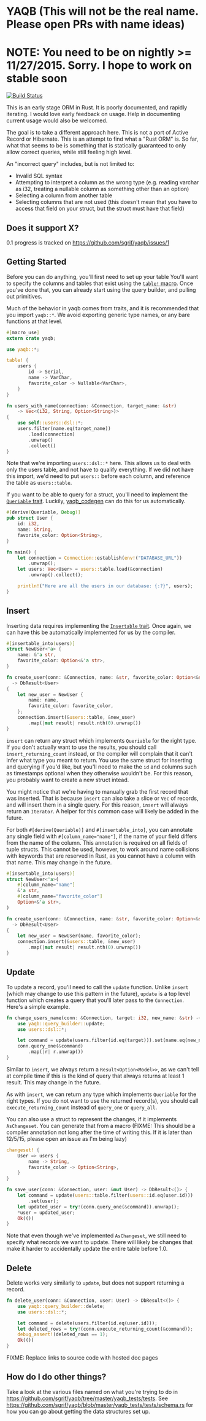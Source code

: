 YAQB (This will not be the real name. Please open PRs with name ideas)
======================================================================

NOTE: You need to be on nightly >= 11/27/2015. Sorry. I hope to work on stable soon
===================================================================================

[![Build
Status](https://travis-ci.org/sgrif/yaqb.svg)](https://travis-ci.org/sgrif/yaqb)

This is an early stage ORM in Rust. It is poorly documented, and rapidly
iterating. I would love early feedback on usage. Help in documenting current
usage would also be welcomed.

The goal is to take a different approach here. This is not a port of Active
Record or Hibernate. This is an attempt to find what a "Rust ORM" is. So far,
what that seems to be is something that is statically guaranteed to only allow
correct queries, while still feeling high level.

An "incorrect query" includes, but is not limited to:

- Invalid SQL syntax
- Attempting to interpret a column as the wrong type (e.g. reading varchar as
  i32, treating a nullable column as something other than an option)
- Selecting a column from another table
- Selecting columns that are not used (this doesn't mean that you have to access
  that field on your struct, but the struct must have that field)

Does it support X?
------------------

0.1 progress is tracked on https://github.com/sgrif/yaqb/issues/1

Getting Started
---------------

Before you can do anything, you'll first need to set up your table You'll want
to specify the columns and tables that exist using the
[`table!` macro](https://github.com/sgrif/yaqb/blob/master/yaqb/src/macros.rs#L45).
Once you've done that, you can already start using the query builder, and
pulling out primitives.

Much of the behavior in yaqb comes from traits, and it is recommended that you
import `yaqb::*`. We avoid exporting generic type names, or any bare functions
at that level.

```rust
#[macro_use]
extern crate yaqb;

use yaqb::*;

table! {
    users {
        id -> Serial,
        name -> VarChar,
        favorite_color -> Nullable<VarChar>,
    }
}

fn users_with_name(connection: &Connection, target_name: &str)
    -> Vec<(i32, String, Option<String>)>
{
    use self::users::dsl::*;
    users.filter(name.eq(target_name))
        .load(connection)
        .unwrap()
        .collect()
}
```

Note that we're importing `users::dsl::*` here. This allows us to deal with only
the users table, and not have to qualify everything. If we did not have this
import, we'd need to put `users::` before each column, and reference the table
as `users::table`.

If you want to be able to query for a struct, you'll need to implement the
[`Queriable` trait](https://github.com/sgrif/yaqb/blob/master/yaqb/src/query_source/mod.rs#L11).
Luckily, [yaqb_codegen](https://github.com/sgrif/yaqb/tree/master/yaqb_codegen)
can do this for us automatically.

```rust
#[derive(Queriable, Debug)]
pub struct User {
    id: i32,
    name: String,
    favorite_color: Option<String>,
}

fn main() {
    let connection = Connection::establish(env!("DATABASE_URL"))
        .unwrap();
    let users: Vec<User> = users::table.load(&connection)
        .unwrap().collect();

    println!("Here are all the users in our database: {:?}", users);
}
```

Insert
------

Inserting data requires implementing the
[`Insertable` trait](https://github.com/sgrif/yaqb/blob/master/yaqb/src/persistable.rs#L8).
Once again, we can have this be automatically implemented for us by the
compiler.

```rust
#[insertable_into(users)]
struct NewUser<'a> {
    name: &'a str,
    favorite_color: Option<&'a str>,
}

fn create_user(conn: &Connection, name: &str, favorite_color: Option<&str>)
  -> DbResult<User>
{
    let new_user = NewUser {
        name: name,
        favorite_color: favorite_color,
    };
    connection.insert(&users::table, &new_user)
        .map(|mut result| result.nth(0).unwrap())
}
```

`insert` can return any struct which implements `Queriable` for the right type.
If you don't actually want to use the results, you should call
`insert_returning_count` instead, or the compiler will complain that it can't
infer what type you meant to return. You use the same struct for inserting and
querying if you'd like, but you'll need to make the `id` and columns such as
timestamps optional when they otherwise wouldn't be. For this reason, you
probably want to create a new struct intead.

You might notice that we're having to manually grab the first record that was
inserted. That is because `insert` can also take a slice or `Vec` of records,
and will insert them in a single query. For this reason, `insert` will always
return an `Iterator`. A helper for this common case will likely be added in the
future.

For both `#[derive(Queriable)]` and `#[insertable_into]`, you can annotate any
single field with `#[column_name="name"]`, if the name of your field differs
from the name of the column. This annotation is required on all fields of tuple
structs. This cannot be used, however, to work around name collisions with
keywords that are reserved in Rust, as you cannot have a column with that name.
This may change in the future.

```rust
#[insertable_into(users)]
struct NewUser<'a>(
    #[column_name="name"]
    &'a str,
    #[column_name="favorite_color"]
    Option<&'a str>,
)

fn create_user(conn: &Connection, name: &str, favorite_color: Option<&str>)
  -> DbResult<User>
{
    let new_user = NewUser(name, favorite_color);
    connection.insert(&users::table, &new_user)
        .map(|mut result| result.nth(0).unwrap())
}
```

Update
------

To update a record, you'll need to call the `update` function. Unlike `insert`
(which may change to use this pattern in the future), `update` is a top level
function which creates a query that you'll later pass to the `Connection`.
Here's a simple example.

```rust
fn change_users_name(conn: &Connection, target: i32, new_name: &str) -> DbResult<User> {
    use yaqb::query_builder::update;
    use users::dsl::*;

    let command = update(users.filter(id.eq(target))).set(name.eq(new_name));
    conn.query_one(&command)
        .map(|r| r.unwrap())
}
```

Similar to `insert`, we always return a `Result<Option<Model>>`, as we can't
tell at compile time if this is the kind of query that always returns at least 1
result. This may change in the future.

As with `insert`, we can return any type which implements `Queriable` for the
right types. If you do not want to use the returned record(s), you should call
`execute_returning_count` instead of `query_one` or `query_all`.

You can also use a struct to represent the changes, if it implements
`AsChangeset`. You can generate that from a macro (FIXME: This should be a
compiler annotation not long after the time of writing this. If it is later than
12/5/15, please open an issue as I'm being lazy)

```rust
changeset! {
    User => users {
        name -> String,
        favorite_color -> Option<String>,
    }
}

fn save_user(conn: &Connection, user: &mut User) -> DbResult<()> {
    let command = update(users::table.filter(users::id.eq(user.id)))
        .set(user);
    let updated_user = try!(conn.query_one(&command)).unwrap();
    *user = updated_user;
    Ok(())
}
```

Note that even though we've implemented `AsChangeset`, we still need to specify
what records we want to update. There will likely be changes that make it harder
to accidentally update the entire table before 1.0.

Delete
------

Delete works very similarly to `update`, but does not support returning a
record.

```rust
fn delete_user(conn: &Connection, user: User) -> DbResult<()> {
    use yaqb::query_builder::delete;
    use users::dsl::*;

    let command = delete(users.filter(id.eq(user.id)));
    let deleted_rows = try!(conn.execute_returning_count(&command));
    debug_assert!(deleted_rows == 1);
    Ok(())
}
```

FIXME: Replace links to source code with hosted doc pages

How do I do other things?
-------------------------

Take a look at the various files named on what you're trying to do in
https://github.com/sgrif/yaqb/tree/master/yaqb_tests/tests. See
https://github.com/sgrif/yaqb/blob/master/yaqb_tests/tests/schema.rs for how
you can go about getting the data structures set up.
